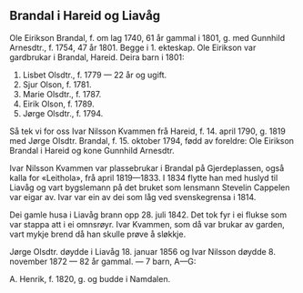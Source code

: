 ## Brandal i Hareid og Liavåg

Ole Eirikson Brandal, f. om lag 1740, 61 år gammal i 1801, g. med Gunnhild Arnesdtr., f. 1754, 47 år 1801. Begge i 1. ekteskap. Ole Eirikson var gardbrukar i Brandal, Hareid. Deira barn i 1801:

1. Lisbet Olsdtr., f. 1779 — 22 år og ugift.
2. Sjur Olson, f. 1781.
3. Marie Olsdtr., f. 1787.
4. Eirik Olson, f. 1789.
5. Jørge Olsdtr., f. 1794.

Så tek vi for oss Ivar Nilsson Kvammen frå Hareid, f. 14. april 1790, g. 1819 med Jørge Olsdtr. Brandal, f. 15. oktober 1794, fødd av foreldre: Ole Eirikson Brandal i Hareid og kone Gunnhild Arnesdtr.

Ivar Nilsson Kvammen var plassebrukar i Brandal på Gjerdeplassen, også kalla for «Leithola», frå april 1819—1833. I 1834 flytte han med huslyd til Liavåg og vart bygslemann på det bruket som lensmann Stevelin Cappelen var eigar av. Ivar var ein av dei som låg ved svenskegrensa i 1814.

Dei gamle husa i Liavåg brann opp 28. juli 1842. Det tok fyr i ei flukse som var stappa att i ei omnsrøyr. Ivar Kvammen, som då var brukar av garden, vart mykje brend då han
skulle prøve å sløkkje.

Jørge Olsdtr. døydde i Liavåg 18. januar 1856 og Ivar Nilsson døydde 8. november 1872 — 82 år gammal. — 7 barn, A—G:

A. Henrik, f. 1820, g. og budde i Namdalen.